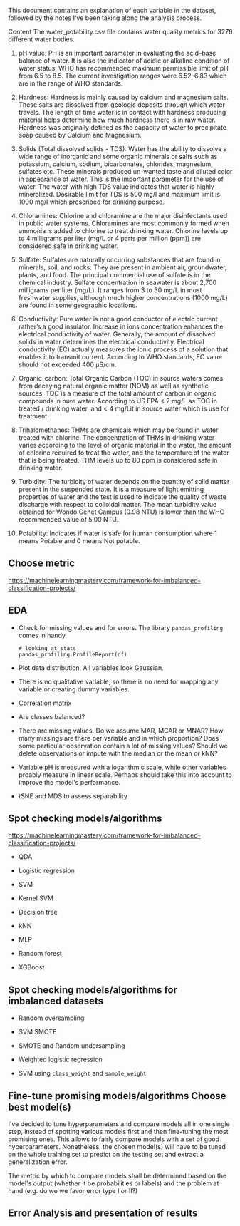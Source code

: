 This document contains an explanation of each variable in the dataset, followed by the notes I've been taking along the analysis process.


Content
The water_potability.csv file contains water quality metrics for 3276 different water bodies.

1. pH value:
PH is an important parameter in evaluating the acid–base balance of water. It is also the indicator of acidic or alkaline condition of water status. WHO has recommended maximum permissible limit of pH from 6.5 to 8.5. The current investigation ranges were 6.52–6.83 which are in the range of WHO standards.

2. Hardness:
Hardness is mainly caused by calcium and magnesium salts. These salts are dissolved from geologic deposits through which water travels. The length of time water is in contact with hardness producing material helps determine how much hardness there is in raw water. Hardness was originally defined as the capacity of water to precipitate soap caused by Calcium and Magnesium.

3. Solids (Total dissolved solids - TDS):
Water has the ability to dissolve a wide range of inorganic and some organic minerals or salts such as potassium, calcium, sodium, bicarbonates, chlorides, magnesium, sulfates etc. These minerals produced un-wanted taste and diluted color in appearance of water. This is the important parameter for the use of water. The water with high TDS value indicates that water is highly mineralized. Desirable limit for TDS is 500 mg/l and maximum limit is 1000 mg/l which prescribed for drinking purpose.

4. Chloramines:
Chlorine and chloramine are the major disinfectants used in public water systems. Chloramines are most commonly formed when ammonia is added to chlorine to treat drinking water. Chlorine levels up to 4 milligrams per liter (mg/L or 4 parts per million (ppm)) are considered safe in drinking water.

5. Sulfate:
Sulfates are naturally occurring substances that are found in minerals, soil, and rocks. They are present in ambient air, groundwater, plants, and food. The principal commercial use of sulfate is in the chemical industry. Sulfate concentration in seawater is about 2,700 milligrams per liter (mg/L). It ranges from 3 to 30 mg/L in most freshwater supplies, although much higher concentrations (1000 mg/L) are found in some geographic locations.

6. Conductivity:
Pure water is not a good conductor of electric current rather’s a good insulator. Increase in ions concentration enhances the electrical conductivity of water. Generally, the amount of dissolved solids in water determines the electrical conductivity. Electrical conductivity (EC) actually measures the ionic process of a solution that enables it to transmit current. According to WHO standards, EC value should not exceeded 400 μS/cm.

7. Organic_carbon:
Total Organic Carbon (TOC) in source waters comes from decaying natural organic matter (NOM) as well as synthetic sources. TOC is a measure of the total amount of carbon in organic compounds in pure water. According to US EPA < 2 mg/L as TOC in treated / drinking water, and < 4 mg/Lit in source water which is use for treatment.

8. Trihalomethanes:
THMs are chemicals which may be found in water treated with chlorine. The concentration of THMs in drinking water varies according to the level of organic material in the water, the amount of chlorine required to treat the water, and the temperature of the water that is being treated. THM levels up to 80 ppm is considered safe in drinking water.

9. Turbidity:
The turbidity of water depends on the quantity of solid matter present in the suspended state. It is a measure of light emitting properties of water and the test is used to indicate the quality of waste discharge with respect to colloidal matter. The mean turbidity value obtained for Wondo Genet Campus (0.98 NTU) is lower than the WHO recommended value of 5.00 NTU.

10. Potability:
Indicates if water is safe for human consumption where 1 means Potable and 0 means Not potable.


## Choose metric
https://machinelearningmastery.com/framework-for-imbalanced-classification-projects/


## EDA

* Check for missing values and for errors. The library `pandas_profiling` comes in handy. 
    ```
    # looking at stats
    pandas_profiling.ProfileReport(df)
    ```
* Plot data distribution. All variables look Gaussian.

* There is no qualitative variable, so there is no need for mapping any variable or creating dummy variables.

* Correlation matrix

* Are classes balanced?

* There are missing values. Do we assume MAR, MCAR or MNAR? How many missings are there per variable and in which proportion? Does some particular observation contain a lot of missing values? Should we delete observations or impute with the median or the mean or kNN? 

* Variable pH is measured with a logarithmic scale, while other variables proably measure in linear scale. Perhaps should take this into account to improve the model's performance.

* tSNE and MDS to assess separability

## Spot checking models/algorithms
https://machinelearningmastery.com/framework-for-imbalanced-classification-projects/

* QDA
* Logistic regression

* SVM
* Kernel SVM
* Decision tree
* kNN
* MLP

* Random forest
* XGBoost


## Spot checking models/algorithms for imbalanced datasets

* Random oversampling

* SVM SMOTE

* SMOTE and Random undersampling

* Weighted logistic regression

* SVM using `class_weight` and `sample_weight`


## Fine-tune promising models/algorithms Choose best model(s)
I've decided to tune hyperparameters and compare models all in one single step, instead of spotting various models first and then fine-tuning the most promising ones. This allows to fairly compare models with a set of good hyperparameters. Nonetheless, the chosen model(s) will have to be tuned on the whole training set to predict on the testing set and extract a generalization error.

The metric by which to compare models shall be determined based on the model's output (whether it be probabilities or labels) and the problem at hand (e.g. do we we favor error type I or II?)


## Error Analysis and presentation of results